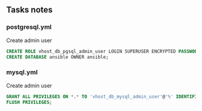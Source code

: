 ## Tasks notes
### postgresql.yml
Create admin user
```sql
CREATE ROLE vhost_db_pgsql_admin_user LOGIN SUPERUSER ENCRYPTED PASSWORD 'vhost_db_pgsql_admin_pass';
CREATE DATABASE ansible OWNER ansible;
```
### mysql.yml
Create admin user
```sql
GRANT ALL PRIVILEGES ON *.* TO 'vhost_db_mysql_admin_user'@'%' IDENTIFIED BY 'vhost_db_mysql_admin_pass' WITH GRANT OPTION;
FLUSH PRIVILEGES;
```
